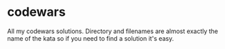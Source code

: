 # codewars
All my codewars solutions. Directory and filenames are almost exactly the name of the kata so if you need to find a solution it's easy.
